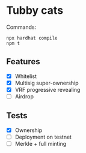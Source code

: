 # Tubby cats

Commands:
```shell
npx hardhat compile
npm t
```


## Features
- [x] Whitelist
- [x] Multisig super-ownership
- [x] VRF progressive revealing
- [ ] Airdrop

## Tests
- [x] Ownership
- [ ] Deployment on testnet
- [ ] Merkle + full minting